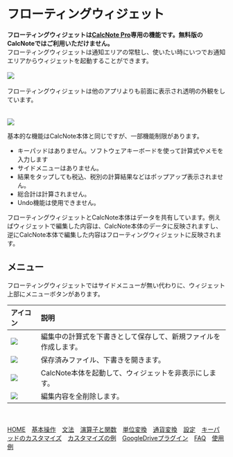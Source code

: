 # フローティングウィジェット
**フローティングウィジェットは[CalcNote Pro](https://play.google.com/store/apps/details?id=com.burton999.notecal.pro)専用の機能です。無料版のCalcNoteではご利用いただけません。**  
フローティングウィジェットは通知エリアの常駐し、使いたい時にいつでお通知エリアからウィジェットを起動することができます。  
<br>
<img src="https://raw.githubusercontent.com/burton999dev/CalcNoteHelp/master/images/ja/floating_notification.png">
<br><br>
フローティングウィジェットは他のアプリよりも前面に表示され透明の外観をしています。  
<br><br>
<img src="https://raw.githubusercontent.com/burton999dev/CalcNoteHelp/master/images/ja/floating_widget.png">

基本的な機能はCalcNote本体と同じですが、一部機能制限があります。  

- キーパッドはありません。ソフトウェアキーボードを使って計算式やメモを入力します  
- サイドメニューはありません。  
- 結果をタップしても税込、税別の計算結果などはポップアップ表示されません。
- 総合計は計算されません。
- Undo機能は使用できません。

フローティングウィジェットとCalcNote本体はデータを共有しています。例えばウィジェットで編集した内容は、CalcNote本体のデータに反映されますし、逆にCalcNote本体で編集した内容はフローティングウィジェットに反映されます。  

## メニュー
フローティングウィジェットではサイドメニューが無い代わりに、ウィジェット上部にメニューボタンがあります。

|アイコン|説明|
|:-----------|:------------|
<img src="https://raw.githubusercontent.com/burton999dev/CalcNoteHelp/master/images/all/ic_add_black_18dp.png">|編集中の計算式を下書きとして保存して、新規ファイルを作成します。
<img src="https://raw.githubusercontent.com/burton999dev/CalcNoteHelp/master/images/all/ic_folder_black_18dp.png">|保存済みファイル、下書きを開きます。
<img src="https://raw.githubusercontent.com/burton999dev/CalcNoteHelp/master/images/all/ic_calculator_black_18dp.png">|CalcNote本体を起動して、ウィジェットを非表示にします。
<img src="https://raw.githubusercontent.com/burton999dev/CalcNoteHelp/master/images/all/ic_delete_forever_black_18dp.png">|編集内容を全削除します。

<br><br>
[HOME](index.md)　[基本操作](how2use.md)　[文法](http://burton999dev.github.io/CalcNoteHelp/grammar_ja.html)　[演算子と関数](operator_and_function.md)　[単位変換](unit_converter.md)　[通貨変換](currency_converter.md)　[設定](settings.md)　[キーパッドのカスタマイズ](customizing_keypad.md)　[カスタマイズの例](example4theme.md)　[GoogleDriveプラグイン](google_drive_plugin.md)　[FAQ](faq.md)　[使用例](http://android.ascii.jp/2016/02/29/893463)  
